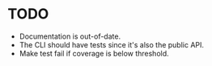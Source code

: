 # TODO
- Documentation is out-of-date.
- The CLI should have tests since it's also the public API.
- Make test fail if coverage is below threshold.
